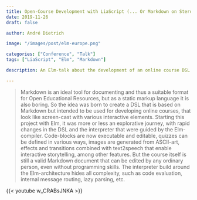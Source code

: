 ```yaml
---
title: Open-Course Development with LiaScript (... Or Markdown on Steroids)
date: 2019-11-26
draft: false

author: André Dietrich

image: "/images/post/elm-europe.png"

categories: ["Conference", "Talk"]
tags: ["LiaScript", "Elm", "Markdown"]

description: An Elm-talk about the development of an online course DSL that is based on Markdown, given at the elm-europe conference in 2019.

---
```



> Markdown is an ideal tool for documenting and thus a suitable format for Open Educational Resources, but as a static markup language it is also boring.
> So the idea was born to create a DSL that is based on Markdown but intended to be used for developing online courses, that look like screen-cast with various interactive elements.
> Starting this project with Elm, it was more or less an explorative journey, with rapid changes in the DSL and the interpreter that were guided by the Elm-compiler.
> Code-blocks are now executable and editable, quizzes can be defined in various ways, images are generated from ASCII-art, effects and transitions combined with text2speech that enable interactive storytelling, among other features.
> But the course itself is still a valid Markdown document that can be edited by any ordinary person, even without programming skills.
> The interpreter build around the Elm-architecture hides all complexity, such as code evaluation, internal message routing, lazy parsing, etc.

{{< youtube w_CRABsJNKA >}}
